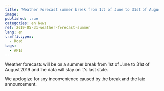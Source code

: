 ```yaml
---
title: 'Weather Forecast summer break from 1st of June to 31st of August 2019'
image:
published: true
categories: en News
ref: 2019-05-31-weather-forecast-summer
lang: en
traffictypes:
  - Road
tags:
  - APIs
---
```


Weather forecasts will be on a summer break from 1st of June to 31st of August
2019 and the data will stay on it's last state.

We apologize for any inconvenience caused by the break and the late
announcement.
